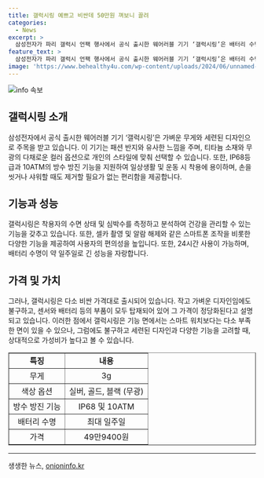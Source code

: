 ```yaml
---
title: 갤럭시링 예쁘고 비싼데 50만원 껴보니 끌려
categories:
  - News
excerpt: >
  삼성전자가 파리 갤럭시 언팩 행사에서 공식 출시한 웨어러블 기기 ‘갤럭시링’은 배터리 수명이 좋고 IP68등급의 방수 방진 기능을 갖췄다. 가벼운 무게와 티타늄 소재는 착용자에게 편안함을 줄 것으로 보인다. 다양한 사이즈와 컬러도 매력적이며, 수면 건강 측정과 스마트폰 조작이 가능하다. 하지만 비싼 가격과 스마트 워치에 비해 기능이 부족한 면이 있다.
feature_text: >
  삼성전자가 파리 갤럭시 언팩 행사에서 공식 출시한 웨어러블 기기 ‘갤럭시링’은 배터리 수명이 좋고 IP68등급의 방수 방진 기능을 갖췄다. 가벼운 무게와 티타늄 소재는 착용자에게 편안함을 줄 것으로 보인다. 다양한 사이즈와 컬러도 매력적이며, 수면 건강 측정과 스마트폰 조작이 가능하다. 하지만 비싼 가격과 스마트 워치에 비해 기능이 부족한 면이 있다.
image: 'https://www.behealthy4u.com/wp-content/uploads/2024/06/unnamed-file.png'
---
```


<p><img src="https://www.behealthy4u.com/wp-content/uploads/2024/06/unnamed-file.png" alt="info 속보" /></p>

<h2 data-ke-size="size26">갤럭시링 소개</h2>

<p data-ke-size="size16">삼성전자에서 공식 출시한 웨어러블 기기 ‘갤럭시링’은 가벼운 무게와 세련된 디자인으로 주목을 받고 있습니다. 이 기기는 패션 반지와 유사한 느낌을 주며, 티타늄 소재와 무광의 다채로운 컬러 옵션으로 개인의 스타일에 맞춰 선택할 수 있습니다. 또한, IP68등급과 10ATM의 방수 방진 기능을 지원하여 일상생활 및 운동 시 착용에 용이하며, 손을 씻거나 샤워할 때도 제거할 필요가 없는 편리함을 제공합니다.</p>

<h2 data-ke-size="size26">기능과 성능</h2>

<p data-ke-size="size16">갤럭시링은 착용자의 수면 상태 및 심박수를 측정하고 분석하여 건강을 관리할 수 있는 기능을 갖추고 있습니다. 또한, 셀카 촬영 및 알람 해제와 같은 스마트폰 조작을 비롯한 다양한 기능을 제공하여 사용자의 편의성을 높입니다. 또한, 24시간 사용이 가능하며, 배터리 수명이 약 일주일로 긴 성능을 자랑합니다.</p>

<h2 data-ke-size="size26">가격 및 가치</h2>

<p data-ke-size="size16">그러나, 갤럭시링은 다소 비싼 가격대로 출시되어 있습니다. 작고 가벼운 디자인임에도 불구하고, 센서와 배터리 등의 부품이 모두 탑재되어 있어 그 가격이 정당화된다고 설명되고 있습니다. 이러한 점에서 갤럭시링은 기능 면에서는 스마트 워치보다는 다소 부족한 면이 있을 수 있으나, 그럼에도 불구하고 세련된 디자인과 다양한 기능을 고려할 때, 상대적으로 가성비가 높다고 볼 수 있습니다.</p>

<table style="width: 100%;" border="1">
<tbody>
<tr>
<td style="text-align: center; height: 17px;"><b>특징</b></td>
<td style="text-align: center; height: 17px;"><b>내용</b></td>
</tr>
<tr>
<td style="text-align: center; height: 17px;">무게</td>
<td style="text-align: center; height: 17px;">3g</td>
</tr>
<tr>
<td style="text-align: center; height: 17px;">색상 옵션</td>
<td style="text-align: center; height: 17px;">실버, 골드, 블랙 (무광)</td>
</tr>
<tr>
<td style="text-align: center; height: 17px;">방수 방진 기능</td>
<td style="text-align: center; height: 17px;">IP68 및 10ATM</td>
</tr>
<tr>
<td style="text-align: center; height: 17px;">배터리 수명</td>
<td style="text-align: center; height: 17px;">최대 일주일</td>
</tr>
<tr>
<td style="text-align: center; height: 17px;">가격</td>
<td style="text-align: center; height: 17px;">49만9400원</td>
</tr>
</tbody>
</table>

<hr>
생생한 뉴스, <a href="https://onioninfo.kr" rel="dofollow">onioninfo.kr</a>


